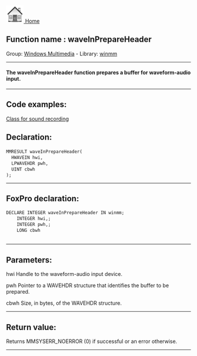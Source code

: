 [<img src="../../images/home.png"> Home ](https://github.com/VFPX/Win32API)  

## Function name : waveInPrepareHeader
Group: [Windows Multimedia](../../functions_group.md#Windows_Multimedia)  -  Library: [winmm](../../libraries.md#winmm)  
***  


#### The waveInPrepareHeader function prepares a buffer for waveform-audio input.
***  


## Code examples:
[Class for sound recording](../../samples/sample_420.md)  

## Declaration:
```foxpro  
MMRESULT waveInPrepareHeader(
  HWAVEIN hwi,
  LPWAVEHDR pwh,
  UINT cbwh
);  
```  
***  


## FoxPro declaration:
```foxpro  
DECLARE INTEGER waveInPrepareHeader IN winmm;
	INTEGER hwi,;
	INTEGER pwh,;
	LONG cbwh
  
```  
***  


## Parameters:
hwi
Handle to the waveform-audio input device.

pwh
Pointer to a WAVEHDR structure that identifies the buffer to be prepared.

cbwh
Size, in bytes, of the WAVEHDR structure.
  
***  


## Return value:
Returns MMSYSERR_NOERROR (0) if successful or an error otherwise.  
***  

